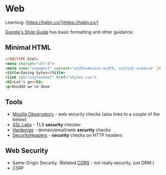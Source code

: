 # Web

Learning: [https://hpbn.co/](https://hpbn.co/)

[Google's Style Guide](https://google.github.io/styleguide/htmlcssguide.html) has basic formatting and other guidance.

## Minimal HTML

```HTML
<!DOCTYPE html>
<meta charset="utf-8">
<meta name="viewport" content="width=device-width, initial-scale=1" />
<title>Saving bytes</title>
<link rel="stylesheet" href="styles.css">
<h1>Let's go</h1>
<p>Annddd we're done
```

## Tools

* [Mozilla Observatory](https://observatory.mozilla.org/) - web security checks \(also links to a couple of the below\)
* [SSL Labs](https://www.ssllabs.com/ssltest/) - TLS **security** checker
* [Hardenize](https://www.hardenize.com/) - domain/email/web **security** checks
* [SecurityHeaders](https://securityheaders.io/) - **security** checks on HTTP headers

## Web Security

* Same-Origin Security. \(Related [CORS](https://stackoverflow.com/a/43973018/197488) - not really security, just DRM.\)
* CSRF



